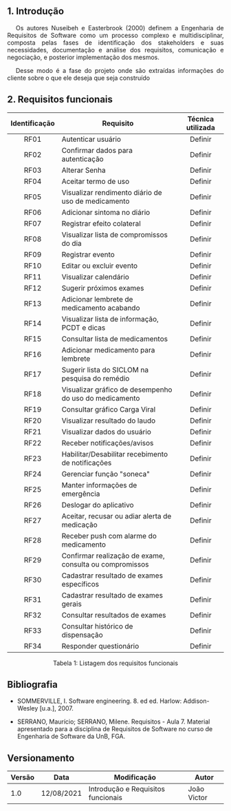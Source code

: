 ## 1. Introdução

<p style="text-indent: 20px; text-align: justify">
Os autores Nuseibeh e Easterbrook (2000) definem a Engenharia de Requisitos de
Software como um processo complexo e multidisciplinar, composta pelas fases de identificação
dos stakeholders e suas necessidades, documentação e análise dos requisitos, comunicação e
negociação, e posterior implementação dos mesmos.
</p>
<p style="text-indent: 20px; text-align: justify">
Desse modo é a fase do projeto onde são extraídas informações do cliente sobre o que ele deseja que seja construído
</p>

## 2. Requisitos funcionais

<center>

| Identificação | Requisito | Técnica utilizada |
| :--: |--|:--:|
| RF01 | Autenticar usuário | Definir |
| RF02 | Confirmar dados para autenticação | Definir |
| RF03 | Alterar Senha | Definir |
| RF04 | Aceitar termo de uso | Definir |
| RF05 | Visualizar rendimento diário de uso de medicamento | Definir |
| RF06 | Adicionar sintoma no diário | Definir |
| RF07 | Registrar efeito colateral | Definir |
| RF08 | Visualizar lista de compromissos do dia | Definir |
| RF09 | Registrar evento | Definir |
| RF10 | Editar ou excluir evento | Definir |
| RF11 | Visualizar calendário | Definir |
| RF12 | Sugerir próximos exames | Definir |
| RF13 | Adicionar lembrete de medicamento acabando | Definir |
| RF14 | Visualizar lista de informação, PCDT e dicas| Definir |
| RF15 | Consultar lista de medicamentos | Definir |
| RF16 | Adicionar medicamento para lembrete | Definir |
| RF17 | Sugerir lista do SICLOM na pesquisa do remédio | Definir |
| RF18 | Visualizar gráfico de desempenho do uso do medicamento | Definir |
| RF19 | Consultar gráfico Carga Viral| Definir |
| RF20 |Visualizar resultado do laudo | Definir |
| RF21 | Visualizar dados do usuário | Definir |
| RF22 | Receber notificações/avisos | Definir |
| RF23 | Habilitar/Desabilitar recebimento de notificações | Definir |
| RF24 | Gerenciar função "soneca" | Definir |
| RF25 | Manter informações de emergência | Definir |
| RF26 | Deslogar do aplicativo | Definir |
| RF27 | Aceitar, recusar ou adiar alerta de medicação | Definir |
| RF28 | Receber push com alarme do medicamento | Definir |
| RF29 | Confirmar realização de exame, consulta ou compromissos | Definir |
| RF30 | Cadastrar resultado de exames específicos | Definir |
| RF31 | Cadastrar resultado de exames gerais | Definir |
| RF32 | Consultar resultados de exames | Definir |
| RF33 | Consultar histórico de dispensação | Definir |
| RF34 | Responder questionário | Definir |

<figcaption>Tabela 1: Listagem dos requisitos funcionais</figcaption>

</center>

## Bibliografia

- SOMMERVILLE, I. Software engineering. 8. ed ed. Harlow: Addison-Wesley [u.a.], 2007. 

- SERRANO, Maurício; SERRANO, Milene. Requisitos - Aula 7. Material apresentado para a disciplina de Requisitos de Software no curso de Engenharia de Software da UnB, FGA.

## Versionamento
| Versão | Data | Modificação | Autor |
|--|--|--|--|
| 1.0 | 12/08/2021 | Introdução e Requisitos funcionais | João Victor |
